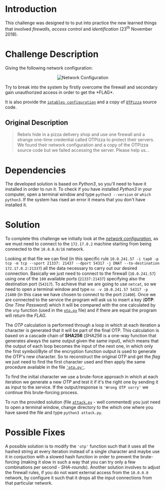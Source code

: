 # Introduction
This challenge was designed to to put into practice the new learned things that involved *firewalls*, *access control* and *identification* (23<sup>th</sup> November 2018).

# Challenge Description
Giving the following network configuration:
<p align="center">
  <img src="Resources/Newtork\ Configuration.png" alt="Network Configuration">
</p>
Try to break into the system by firstly overcome the firewall and secondary gain unauthorized access in order to get the *FLAG*.

It is also provide the [`iptables configuration`](iptables-save) and a copy of [`OTPizza`](otp.py) source code.

## Original Description

>Rebels hide in a pizza delivery shop and use one firewall and a strange one-time credential called OTPizza to protect their servers.
>We found their network configuration and a copy of the OTPizza source code but we failed accessing the server.
>Please help us...

# Dependencies
The developed solution is based on *Python3*, so you'll need to have it installed in order to run it. To check if you have installed *Python3* in your computer, open a terminal window and type `python3 --version` or `which python3`. If the system has rised an error it means that you don't have installed it.

# Solution
To complete this challenge we initially look at the [*network configuration*](iptables-save), as we must need to connect to the `172.17.0.2` machine starting from being connected to the `10.0.0.0/16` network. 

Looking at that file we can find (in this specific rule `10.0.241.57 -i tap0 -p tcp -m tcp --sport 21337: 21437 --dport 54317 -j DNAT --to-destination 172.17.0.2:21337`) all the data necessary to carry out our desired connection. Basically we just need to connect to the firewall (`10.0.241.57`) using one of the `100` available ports (`21337:21437`) specifying also the destination port (`54317`). To achieve that we are going to use `netcat`, so we need to open a terminal window and type `nc -v 10.0.241.57 54317 -p 21400` (in this case we have chosen to connect to the port `21400`).
Once we are connected to the service the program will ask us to insert a key (**OTP**: *One Time Password*) which it will be compared with the one calculated by the `otp` function (used in the [`otp.py`](otp.py) file) and if there are equal the program will return the *FLAG*.

The *OTP* calculation is performed through a loop in which at each iteration a character is generated that it will be part of the final OTP. This calculation is based on a cascade chain of **SHA256** (*SHA256* is a one-way function that generates always the same output given the same input), which means that the output of each loop becomes the input of the next one, in which only the first symbol/Byte of the encryption function output is used to generate the OTP's new character. So to reconstruct the original OTP and get the *flag* we just need to find the first character used and then apply the same procedure available in the file [`'otp.py'`](otp.py). 

To find the initial character we use a brute-force approach in which at each iteration we generate a new *OTP* and test it if it's the right one by sending it as input to the service. If the output/response is `'Wrong OTP sorry'` we continue this brute-forcing process.

To run the provided solution (file [`attack.py`](attack.py) - well commented) you just need to open a terminal window, change directory to the which one where you have saved the file and type `python3 attack.py`.

# Possible Fixes
A possible solution is to modify the `'otp'` function such that it uses all the hashed string at every iteration instead of a single character and maybe use it in conjuction with a slowed hash function in order to prevent the brute-forcing (making it slow in such a way that you can try only a few combinations per second - *SHA-rounds*).
Another solution involves to adjust the firewall rules, if you do not want external access from the `10.0.0.0` network, by configure it such that it drops all the input connections from that particular network.